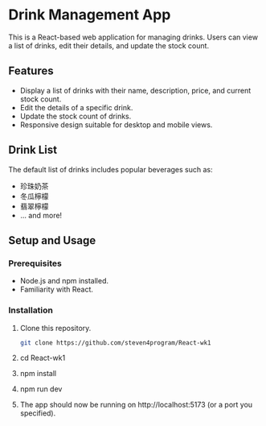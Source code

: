 # Drink Management App

This is a React-based web application for managing drinks. Users can view a list of drinks, edit their details, and update the stock count.

## Features

- Display a list of drinks with their name, description, price, and current stock count.
- Edit the details of a specific drink.
- Update the stock count of drinks.
- Responsive design suitable for desktop and mobile views.

## Drink List

The default list of drinks includes popular beverages such as:

- 珍珠奶茶
- 冬瓜檸檬
- 翡翠檸檬
- ... and more!

## Setup and Usage

### Prerequisites

- Node.js and npm installed.
- Familiarity with React.

### Installation

1. Clone this repository.

   ```bash
   git clone https://github.com/steven4program/React-wk1

   ```

2. cd React-wk1

3. npm install

4. npm run dev

5. The app should now be running on http://localhost:5173 (or a port you specified).
